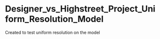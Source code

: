 # Designer_vs_Highstreet_Project_Uniform_Resolution_Model

Created to test uniform resolution on the model
